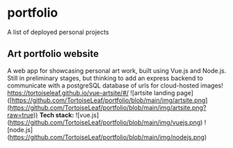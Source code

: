 # portfolio
A list of deployed personal projects

## Art portfolio website
A web app for showcasing personal art work, built using Vue.js and Node.js.
Still in preliminary stages, but thinking to add an express backend to communicate with a postgreSQL database of urls for cloud-hosted images!
https://tortoiseleaf.github.io/vue-artsite/#/
![artsite landing page] ([https://github.com/TortoiseLeaf/portfolio/blob/main/img/artsite.png](https://github.com/TortoiseLeaf/portfolio/blob/main/img/artsite.png?raw=true))
**Tech stack:**
![vue.js] (https://github.com/TortoiseLeaf/portfolio/blob/main/img/vuejs.png) ![node.js] (https://github.com/TortoiseLeaf/portfolio/blob/main/img/nodejs.png)
